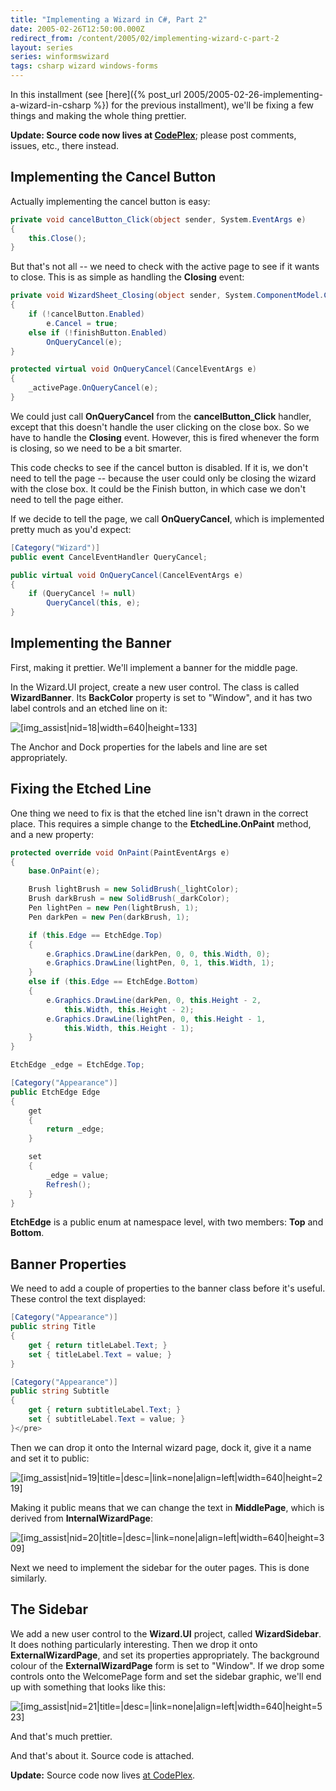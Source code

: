```yaml
---
title: "Implementing a Wizard in C#, Part 2"
date: 2005-02-26T12:50:00.000Z
redirect_from: /content/2005/02/implementing-wizard-c-part-2
layout: series
series: winformswizard
tags: csharp wizard windows-forms
---
```

In this installment (see [here]({% post_url 2005/2005-02-26-implementing-a-wizard-in-csharp %}) for the previous installment), we'll be fixing a few things and making the whole thing prettier.

**Update: Source code now lives at [CodePlex](/winformswizard.codeplex.com)**; please post comments, issues, etc., there instead.

## Implementing the Cancel Button

Actually implementing the cancel button is easy:

```c#
private void cancelButton_Click(object sender, System.EventArgs e)
{
    this.Close();
}
```

But that's not all -- we need to check with the active page to see if it wants to close. This is as simple as handling the **Closing** event:

```c#
private void WizardSheet_Closing(object sender, System.ComponentModel.CancelEventArgs e)
{
    if (!cancelButton.Enabled)
        e.Cancel = true;
    else if (!finishButton.Enabled)
        OnQueryCancel(e);
}

protected virtual void OnQueryCancel(CancelEventArgs e)
{
    _activePage.OnQueryCancel(e);
}
```

We could just call **OnQueryCancel** from the **cancelButton_Click** handler, except that this doesn't handle the user clicking on the close box. So we have to handle the **Closing** event. However, this is fired whenever the form is closing, so we need to be a bit smarter.

This code checks to see if the cancel button is disabled. If it is, we don't need to tell the page -- because the user could only be closing the wizard with the close box. It could be the Finish button, in which case we don't need to tell the page either.

If we decide to tell the page, we call **OnQueryCancel**, which is implemented pretty much as you'd expect:

```c#
[Category("Wizard")]
public event CancelEventHandler QueryCancel;

public virtual void OnQueryCancel(CancelEventArgs e)
{
    if (QueryCancel != null)
        QueryCancel(this, e);
}
```

## Implementing the Banner

First, making it prettier. We'll implement a banner for the middle page.

In the Wizard.UI project, create a new user control. The class is called **WizardBanner**. Its **BackColor** property is set to "Window", and it has two label controls and an etched line on it:

![[img_assist|nid=18|width=640|height=133]](/wizard-banner-designer.png)

The Anchor and Dock properties for the labels and line are set appropriately.

## Fixing the Etched Line

One thing we need to fix is that the etched line isn't drawn in the correct place. This requires a simple change to the **EtchedLine.OnPaint** method, and a new property:

```c#
protected override void OnPaint(PaintEventArgs e)
{
    base.OnPaint(e);

    Brush lightBrush = new SolidBrush(_lightColor);
    Brush darkBrush = new SolidBrush(_darkColor);
    Pen lightPen = new Pen(lightBrush, 1);
    Pen darkPen = new Pen(darkBrush, 1);

    if (this.Edge == EtchEdge.Top)
    {
        e.Graphics.DrawLine(darkPen, 0, 0, this.Width, 0);
        e.Graphics.DrawLine(lightPen, 0, 1, this.Width, 1);
    }
    else if (this.Edge == EtchEdge.Bottom)
    {
        e.Graphics.DrawLine(darkPen, 0, this.Height - 2,
            this.Width, this.Height - 2);
        e.Graphics.DrawLine(lightPen, 0, this.Height - 1,
            this.Width, this.Height - 1);
    }
}

EtchEdge _edge = EtchEdge.Top;

[Category("Appearance")]
public EtchEdge Edge
{
    get
    {
        return _edge;
    }

    set
    {
        _edge = value;
        Refresh();
    }
}
```

**EtchEdge** is a public enum at namespace level, with two members: **Top** and **Bottom**.

## Banner Properties

We need to add a couple of properties to the banner class before it's useful. These control the text displayed:

```c#
[Category("Appearance")]
public string Title
{
    get { return titleLabel.Text; }
    set { titleLabel.Text = value; }
}

[Category("Appearance")]
public string Subtitle
{
    get { return subtitleLabel.Text; }
    set { subtitleLabel.Text = value; }
}</pre>
```

Then we can drop it onto the Internal wizard page, dock it, give it a name and set it to public:

![[img_assist|nid=19|title=|desc=|link=none|align=left|width=640|height=219]](/make-banner-public.png)

Making it public means that we can change the text in **MiddlePage**, which is derived from **InternalWizardPage**:

![[img_assist|nid=20|title=|desc=|link=none|align=left|width=640|height=309]](/broken-image-link)

Next we need to implement the sidebar for the outer pages. This is done similarly.

## The Sidebar

We add a new user control to the **Wizard.UI** project, called **WizardSidebar**. It does nothing particularly interesting. Then we drop it onto **ExternalWizardPage**, and set its properties appropriately. The background colour of the **ExternalWizardPage** form is set to "Window". If we drop some controls onto the WelcomePage form and set the sidebar graphic, we'll end up with something that looks like this:

![[img_assist|nid=21|title=|desc=|link=none|align=left|width=640|height=523]](/broken-image-link)

And that's much prettier.

And that's about it. Source code is attached.

**Update:** Source code now lives [at CodePlex](/winformswizard.codeplex.com/).
